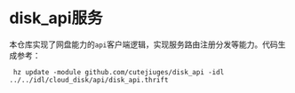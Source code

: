 # disk_api服务
本仓库实现了网盘能力的`api`客户端逻辑，实现服务路由注册分发等能力。代码生成参考：
```shell
 hz update -module github.com/cutejiuges/disk_api -idl ../../idl/cloud_disk/api/disk_api.thrift
```